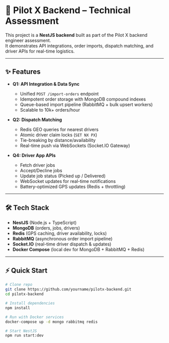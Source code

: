# 🚀 Pilot X Backend – Technical Assessment

This project is a **NestJS backend** built as part of the Pilot X backend engineer assessment.  
It demonstrates API integrations, order imports, dispatch matching, and driver APIs for real-time logistics.

---

## ✨ Features

- **Q1: API Integration & Data Sync**
  - Unified `POST /import-orders` endpoint
  - Idempotent order storage with MongoDB compound indexes
  - Queue-based import pipeline (RabbitMQ + bulk upsert workers)
  - Scalable to 10k+ orders/hour

- **Q2: Dispatch Matching**
  - Redis GEO queries for nearest drivers
  - Atomic driver claim locks (`SET NX PX`)
  - Tie-breaking by distance/availability
  - Real-time push via WebSockets (Socket.IO Gateway)

- **Q4: Driver App APIs**
  - Fetch driver jobs
  - Accept/Decline jobs
  - Update job status (Picked up / Delivered)
  - WebSocket updates for real-time notifications
  - Battery-optimized GPS updates (Redis + throttling)

---

## 🛠️ Tech Stack

- **NestJS** (Node.js + TypeScript)
- **MongoDB** (orders, jobs, drivers)
- **Redis** (GPS caching, driver availability, locks)
- **RabbitMQ** (asynchronous order import pipeline)
- **Socket.IO** (real-time driver dispatch & updates)
- **Docker Compose** (local dev for MongoDB + RabbitMQ + Redis)

---

## ⚡ Quick Start

```bash
# Clone repo
git clone https://github.com/yourname/pilotx-backend.git
cd pilotx-backend

# Install dependencies
npm install

# Run with Docker services
docker-compose up -d mongo rabbitmq redis

# Start NestJS
npm run start:dev
